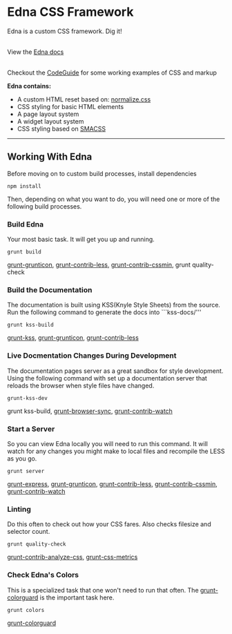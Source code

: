 # Edna CSS Framework

Edna is a custom CSS framework. Dig it!<br/><br/>

View the <a href="docs/docs.md">Edna docs</a><br/><br/>

Checkout the <a href="http://eae-buzzdev801.epnet.com:8030">CodeGuide</a> for some working examples of CSS and markup

**Edna contains:**

 - A custom HTML reset based on: [normalize.css][2]
 - CSS styling for basic HTML elements
 - A page layout system
 - A widget layout system
 - CSS styling based on [SMACSS][3]

 ---

## Working With Edna

Before moving on to custom build processes, install dependencies

```
npm install
```

Then, depending on what you want to do, you will need one or more of the following build processes.

### Build Edna

Your most basic task. It will get you up and running.

```
grunt build
```

[grunt-grunticon][4], [grunt-contrib-less][5], [grunt-contrib-cssmin][15], grunt quality-check

### Build the Documentation

The documentation is built using KSS(Knyle Style Sheets) from the source. Run the following command to generate the docs into ```kss-docs/'''

```
grunt kss-build
```

[grunt-kss][13], [grunt-grunticon][4], [grunt-contrib-less][5]

### Live Docmentation Changes During Development

The documentation pages server as a great sandbox for style development. Using the following command with set up a documentation server that reloads the browser when style files have changed.

```
grunt-kss-dev
```

grunt kss-build, [grunt-browser-sync][14], [grunt-contrib-watch][8]

### Start a Server

So you can view Edna locally you will need to run this command. It will watch for any changes you might make to local files and recompile the LESS as you go.

```
grunt server
```

[grunt-express][9], [grunt-grunticon][4], [grunt-contrib-less][5], [grunt-contrib-cssmin][15], [grunt-contrib-watch][8]

### Linting

Do this often to check out how your CSS fares. Also checks filesize and selector count.

```
grunt quality-check
```

[grunt-contrib-analyze-css][11], [grunt-css-metrics][10]

### Check Edna's Colors

This is a specialized task that one won't need to run that often. The [grunt-colorguard][6] is the important task here.

```
grunt colors
```

[grunt-colorguard][6]


  [1]: http://eae-buzzdev801.epnet.com:8030
  [2]: http://necolas.github.io/normalize.css/
  [3]: http://smacss.com/
  [4]: https://github.com/filamentgroup/grunticon
  [5]: https://github.com/gruntjs/grunt-contrib-less
  [6]: https://www.npmjs.org/package/grunt-colorguard
  [7]: https://github.com/phamann/grunt-css-metrics
  [8]: https://github.com/gruntjs/grunt-contrib-watch
  [9]: https://github.com/blai/grunt-express
  [10]: https://github.com/phamann/grunt-css-metrics
  [11]: https://github.com/DeuxHuitHuit/grunt-contrib-analyze-css
  [12]: docs/docs.md
  [13]: https://github.com/t32k/grunt-kss
  [14]: https://github.com/shakyShane/grunt-browser-sync
  [15]: https://github.com/gruntjs/grunt-contrib-cssmin
